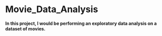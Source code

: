 # Movie_Data_Analysis
**In this project, I would be performing an exploratory data analysis on a dataset of movies.**
